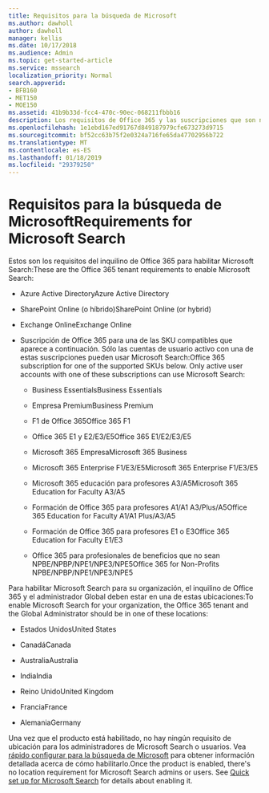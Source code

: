 ```yaml
---
title: Requisitos para la búsqueda de Microsoft
ms.author: dawholl
author: dawholl
manager: kellis
ms.date: 10/17/2018
ms.audience: Admin
ms.topic: get-started-article
ms.service: mssearch
localization_priority: Normal
search.appverid:
- BFB160
- MET150
- MOE150
ms.assetid: 41b9b33d-fcc4-470c-90ec-068211fbbb16
description: Los requisitos de Office 365 y las suscripciones que son necesarios para habilitación Microsoft Search
ms.openlocfilehash: 1e1ebd167ed91767d849187979cfe673273d9715
ms.sourcegitcommit: bf52cc63b75f2e0324a716fe65da47702956b722
ms.translationtype: MT
ms.contentlocale: es-ES
ms.lasthandoff: 01/18/2019
ms.locfileid: "29379250"
---
```

# <a name="requirements-for-microsoft-search"></a><span data-ttu-id="6d8bf-103">Requisitos para la búsqueda de Microsoft</span><span class="sxs-lookup"><span data-stu-id="6d8bf-103">Requirements for Microsoft Search</span></span>

<span data-ttu-id="6d8bf-104">Estos son los requisitos del inquilino de Office 365 para habilitar Microsoft Search:</span><span class="sxs-lookup"><span data-stu-id="6d8bf-104">These are the Office 365 tenant requirements to enable Microsoft Search:</span></span> 
  
- <span data-ttu-id="6d8bf-105">Azure Active Directory</span><span class="sxs-lookup"><span data-stu-id="6d8bf-105">Azure Active Directory</span></span>
    
- <span data-ttu-id="6d8bf-106">SharePoint Online (o híbrido)</span><span class="sxs-lookup"><span data-stu-id="6d8bf-106">SharePoint Online (or hybrid)</span></span>
    
- <span data-ttu-id="6d8bf-107">Exchange Online</span><span class="sxs-lookup"><span data-stu-id="6d8bf-107">Exchange Online</span></span>
    
- <span data-ttu-id="6d8bf-p101">Suscripción de Office 365 para una de las SKU compatibles que aparece a continuación. Sólo las cuentas de usuario activo con una de estas suscripciones pueden usar Microsoft Search:</span><span class="sxs-lookup"><span data-stu-id="6d8bf-p101">Office 365 subscription for one of the supported SKUs below. Only active user accounts with one of these subscriptions can use Microsoft Search:</span></span>
    
  - <span data-ttu-id="6d8bf-110">Business Essentials</span><span class="sxs-lookup"><span data-stu-id="6d8bf-110">Business Essentials</span></span>
    
  - <span data-ttu-id="6d8bf-111">Empresa Premium</span><span class="sxs-lookup"><span data-stu-id="6d8bf-111">Business Premium</span></span>
    
  - <span data-ttu-id="6d8bf-112">F1 de Office 365</span><span class="sxs-lookup"><span data-stu-id="6d8bf-112">Office 365 F1</span></span>
    
  - <span data-ttu-id="6d8bf-113">Office 365 E1 y E2/E3/E5</span><span class="sxs-lookup"><span data-stu-id="6d8bf-113">Office 365 E1/E2/E3/E5</span></span>
    
  - <span data-ttu-id="6d8bf-114">Microsoft 365 Empresa</span><span class="sxs-lookup"><span data-stu-id="6d8bf-114">Microsoft 365 Business</span></span>
    
  - <span data-ttu-id="6d8bf-115">Microsoft 365 Enterprise F1/E3/E5</span><span class="sxs-lookup"><span data-stu-id="6d8bf-115">Microsoft 365 Enterprise F1/E3/E5</span></span>
    
  - <span data-ttu-id="6d8bf-116">Microsoft 365 educación para profesores A3/A5</span><span class="sxs-lookup"><span data-stu-id="6d8bf-116">Microsoft 365 Education for Faculty A3/A5</span></span>
    
  - <span data-ttu-id="6d8bf-117">Formación de Office 365 para profesores A1/A1 A3/Plus/A5</span><span class="sxs-lookup"><span data-stu-id="6d8bf-117">Office 365 Education for Faculty A1/A1 Plus/A3/A5</span></span>
    
  - <span data-ttu-id="6d8bf-118">Formación de Office 365 para profesores E1 o E3</span><span class="sxs-lookup"><span data-stu-id="6d8bf-118">Office 365 Education for Faculty E1/E3</span></span>
    
  - <span data-ttu-id="6d8bf-119">Office 365 para profesionales de beneficios que no sean NPBE/NPBP/NPE1/NPE3/NPE5</span><span class="sxs-lookup"><span data-stu-id="6d8bf-119">Office 365 for Non-Profits NPBE/NPBP/NPE1/NPE3/NPE5</span></span>
    
<span data-ttu-id="6d8bf-120">Para habilitar Microsoft Search para su organización, el inquilino de Office 365 y el administrador Global deben estar en una de estas ubicaciones:</span><span class="sxs-lookup"><span data-stu-id="6d8bf-120">To enable Microsoft Search for your organization, the Office 365 tenant and the Global Administrator should be in one of these locations:</span></span>
  
- <span data-ttu-id="6d8bf-121">Estados Unidos</span><span class="sxs-lookup"><span data-stu-id="6d8bf-121">United States</span></span>
    
- <span data-ttu-id="6d8bf-122">Canadá</span><span class="sxs-lookup"><span data-stu-id="6d8bf-122">Canada</span></span>
    
- <span data-ttu-id="6d8bf-123">Australia</span><span class="sxs-lookup"><span data-stu-id="6d8bf-123">Australia</span></span>
    
- <span data-ttu-id="6d8bf-124">India</span><span class="sxs-lookup"><span data-stu-id="6d8bf-124">India</span></span>
    
- <span data-ttu-id="6d8bf-125">Reino Unido</span><span class="sxs-lookup"><span data-stu-id="6d8bf-125">United Kingdom</span></span>
    
- <span data-ttu-id="6d8bf-126">Francia</span><span class="sxs-lookup"><span data-stu-id="6d8bf-126">France</span></span>
    
- <span data-ttu-id="6d8bf-127">Alemania</span><span class="sxs-lookup"><span data-stu-id="6d8bf-127">Germany</span></span>
    
<span data-ttu-id="6d8bf-p102">Una vez que el producto está habilitado, no hay ningún requisito de ubicación para los administradores de Microsoft Search o usuarios. Vea [rápido configurar para la búsqueda de Microsoft](quick-set-up.md) para obtener información detallada acerca de cómo habilitarlo.</span><span class="sxs-lookup"><span data-stu-id="6d8bf-p102">Once the product is enabled, there's no location requirement for Microsoft Search admins or users. See [Quick set up for Microsoft Search](quick-set-up.md) for details about enabling it.</span></span> 

  

